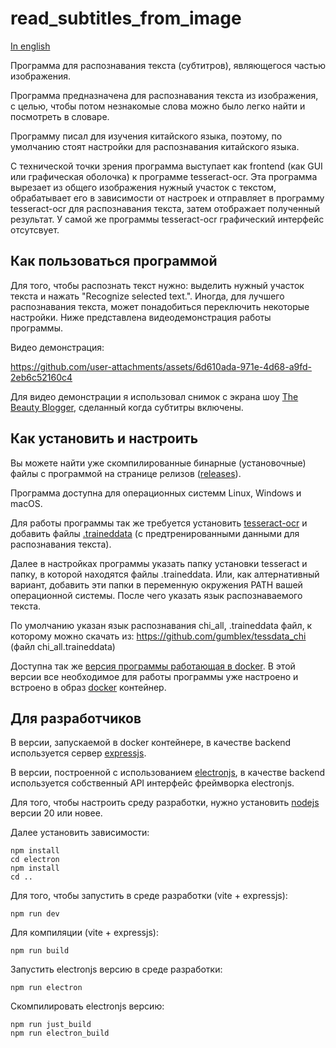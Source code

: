# read_subtitles_from_image

[In english](README.md)

Программа для распознавания текста (субтитров), являющегося частью изображения.

Программа предназначена для распознавания текста из изображения, с целью, чтобы потом незнакомые слова можно было легко найти и посмотреть в словаре. 

Программу писал для изучения китайского языка, поэтому, по умолчанию стоят настройки для распознавания китайского языка.

С технической точки зрения программа выступает как frontend (как GUI или графическая оболочка) к программе tesseract-ocr. Эта программа вырезает из общего изображения нужный участок с текстом, обрабатывает его в зависимости от настроек и отправляет в программу tesseract-ocr для распознавания текста, затем отображает полученный результат. У самой же программы tesseract-ocr графический интерфейс отсутсвует.  

## Как пользоваться программой

Для того, чтобы распознать текст нужно: выделить нужный участок текста и нажать "Recognize selected text.". Иногда, для лучшего распознавания текста, может понадобиться переключить некоторые настройки. Ниже представлена видеодемонстрация работы программы.

Видео демонстрация:

https://github.com/user-attachments/assets/6d610ada-971e-4d68-a9fd-2eb6c52160c4

Для видео демонстрации я использовал снимок с экрана шоу [The Beauty Blogger](https://wetv.vip/en/play/qgvq32ixh4yujoc-The%20Beauty%20Blogger/o0029e5dqz9-EP19%EF%BC%9AThe%20Beauty%20Blogger), сделанный когда субтитры включены.

## Как установить и настроить

Вы можете найти уже скомпилированные бинарные (установочные) файлы с программой на странице релизов ([releases](https://github.com/BigIskander/read_subtitles_from_image/releases)).

Программа доступна для операционных системм Linux, Windows и macOS.

Для работы программы так же требуется установить [tesseract-ocr](https://tesseract-ocr.github.io/) и добавить файлы [.traineddata](https://github.com/tesseract-ocr/tessdata) (с предтренированными данными для распознавания текста).

Далее в настройках программы указать папку установки tesseract и папку, в которой находятся файлы .traineddata. Или, как алтернативный вариант, добавить эти папки в переменную окружения PATH вашей операционной системы. После чего указать язык распознаваемого текста.

По умолчанию указан язык распознавания chi_all, .traineddata  файл,  к которому можно скачать из: https://github.com/gumblex/tessdata_chi (файл chi_all.traineddata)

Доступна так же [версия программы работающая в docker](https://hub.docker.com/r/bigiskander/read_subtitles_from_image). В этой версии все необходимое для работы программы уже настроено и встроено в образ [docker](https://www.docker.com/) контейнер.

## Для разработчиков

В версии, запускаемой в docker контейнере, в качестве backend используется сервер [expressjs](https://expressjs.com/). 

В версии, построенной с использованием [electronjs](https://www.electronjs.org/), в качестве backend используется собственный API интерфейс фреймворка electronjs.

Для того, чтобы настроить среду разработки, нужно установить [nodejs](https://nodejs.org/en) версии 20 или новее. 

Далее установить зависимости:
```
npm install
cd electron
npm install
cd ..
```

Для того, чтобы запустить в среде разработки (vite + expressjs):
```
npm run dev
```

Для компиляции (vite + expressjs):
```
npm run build
```

Запустить electronjs версию в среде разработки:
```
npm run electron
```

Скомпилировать electronjs версию:
```
npm run just_build
npm run electron_build
```